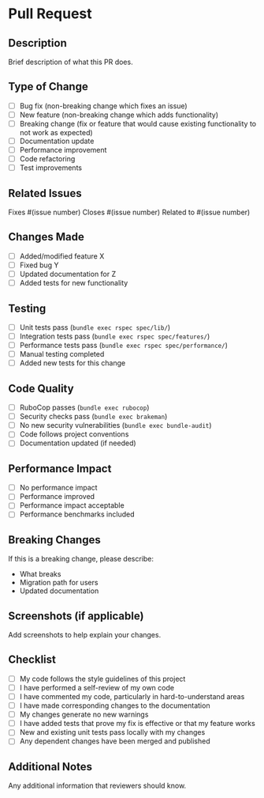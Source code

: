 # Pull Request

## Description
Brief description of what this PR does.

## Type of Change
- [ ] Bug fix (non-breaking change which fixes an issue)
- [ ] New feature (non-breaking change which adds functionality)
- [ ] Breaking change (fix or feature that would cause existing functionality to not work as expected)
- [ ] Documentation update
- [ ] Performance improvement
- [ ] Code refactoring
- [ ] Test improvements

## Related Issues
Fixes #(issue number)
Closes #(issue number)
Related to #(issue number)

## Changes Made
- [ ] Added/modified feature X
- [ ] Fixed bug Y
- [ ] Updated documentation for Z
- [ ] Added tests for new functionality

## Testing
- [ ] Unit tests pass (`bundle exec rspec spec/lib/`)
- [ ] Integration tests pass (`bundle exec rspec spec/features/`)
- [ ] Performance tests pass (`bundle exec rspec spec/performance/`)
- [ ] Manual testing completed
- [ ] Added new tests for this change

## Code Quality
- [ ] RuboCop passes (`bundle exec rubocop`)
- [ ] Security checks pass (`bundle exec brakeman`)
- [ ] No new security vulnerabilities (`bundle exec bundle-audit`)
- [ ] Code follows project conventions
- [ ] Documentation updated (if needed)

## Performance Impact
- [ ] No performance impact
- [ ] Performance improved
- [ ] Performance impact acceptable
- [ ] Performance benchmarks included

## Breaking Changes
If this is a breaking change, please describe:
- What breaks
- Migration path for users
- Updated documentation

## Screenshots (if applicable)
Add screenshots to help explain your changes.

## Checklist
- [ ] My code follows the style guidelines of this project
- [ ] I have performed a self-review of my own code
- [ ] I have commented my code, particularly in hard-to-understand areas
- [ ] I have made corresponding changes to the documentation
- [ ] My changes generate no new warnings
- [ ] I have added tests that prove my fix is effective or that my feature works
- [ ] New and existing unit tests pass locally with my changes
- [ ] Any dependent changes have been merged and published

## Additional Notes
Any additional information that reviewers should know.
